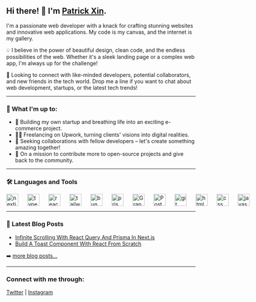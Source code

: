 ## Hi there! 👋 I'm [Patrick Xin](https://www.patrickxin.com).

I'm a passionate web developer with a knack for crafting stunning websites and innovative web applications. My code is my canvas, and the internet is my gallery.

💡 I believe in the power of beautiful design, clean code, and the endless possibilities of the web. Whether it's a sleek landing page or a complex web app, I'm always up for the challenge!

🌟 Looking to connect with like-minded developers, potential collaborators, and new friends in the tech world. Drop me a line if you want to chat about web development, startups, or the latest tech trends!

---

### 🚀 What I'm up to:

- 🌱  Building my own startup and breathing life into an exciting e-commerce project.
- 🧑‍💻  Freelancing on Upwork, turning clients' visions into digital realities.
- 🤝  Seeking collaborations with fellow developers – let's create something amazing together!
- 📌  On a mission to contribute more to open-source projects and give back to the community.


---

### 🛠 Languages and Tools

<div style="display:flex; gap:24px; align-items:center">
<img src='https://icon.icepanel.io/Technology/png-shadow-512/Next.js.png' alt='nextjs' width='32' height='32'/>
<img src='https://icon.icepanel.io/Technology/svg/TypeScript.svg' alt='typescript' width='32' height='32'/>
<img src='https://icon.icepanel.io/Technology/svg/React.svg' alt='react' width='32' height='32'/>
<img src='https://icon.icepanel.io/Technology/svg/Tailwind-CSS.svg' alt='tailwindcss' width='32' height='32'/>
<img src='https://icon.icepanel.io/Technology/svg/Bun.svg' alt='bun' width='32' height='32'/>
<img height="32" width="32" src="https://cdn.jsdelivr.net/npm/simple-icons@v6/icons/prisma.svg" alt='prisma'/>
<img height="32" width="32" src="https://icon.icepanel.io/Technology/svg/GraphQL.svg" alt='GraphQL'/>
<img height="32" width="32" src="https://icon.icepanel.io/Technology/svg/PostgresSQL.svg" alt='PostgresSQL'/>
<img height="32" width="32" src="https://icon.icepanel.io/Technology/svg/Git.svg" alt='git'/>
<img src='https://icon.icepanel.io/Technology/svg/HTML5.svg' alt='html' width='32' height='32'/>
<img src='https://icon.icepanel.io/Technology/svg/CSS3.svg' alt='css' width='32' height='32'/>
<img src='https://icon.icepanel.io/Technology/svg/JavaScript.svg' alt='javascript' width='32' height='32'/>
</div>

---

### 📕 Latest Blog Posts

<!-- BLOG-POST-LIST:START -->
- [Infinite Scrolling With React Query And Prisma In Next.js](https://www.patrickxin.com/post/infinite-scrolling-with-react-query-and-prisma)
- [Build A Toast Component With React From Scratch](https://www.patrickxin.com/post/build-a-toast-component-with-react-from-scrach)
<!-- BLOG-POST-LIST:END -->

➡️ [more blog posts...](https://www.patrickxin.com/post)

---

### Connect with me through:

[Twitter][twitter] | [Instagram][instagram]



[webiste]: https://alpesdream.vercel.app/
[twitter]: https://twitter.com/alpesdream
[instagram]: https://www.instagram.com/alpesdream/

